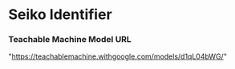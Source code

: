 # Seiko Identifier

### Teachable Machine Model URL
"https://teachablemachine.withgoogle.com/models/d1qL04bWG/"
